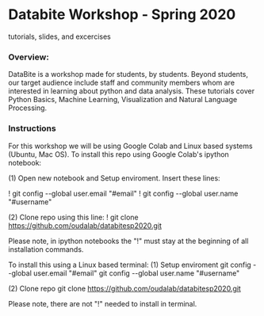 # Databite Workshop - Spring 2020
tutorials, slides, and excercises

### Overview:
DataBite is a workshop made for students, by students. Beyond students, our target audience include staff and community members whom are interested in learning about python and data analysis. These tutorials cover Python Basics, Machine Learning, Visualization and Natural Language Processing.

### Instructions
For this workshop we will be using Google Colab and Linux based systems (Ubuntu, Mac OS). To install this repo using Google Colab's ipython notebook:

(1) Open new notebook and Setup enviroment. Insert these lines:

! git config --global user.email "#email" 
! git config --global user.name "#username"

(2) Clone repo using this line:
! git clone https://github.com/oudalab/databitesp2020.git

Please note, in ipython notebooks the "!" must stay at the beginning of all installation commands.

To install this using a Linux based terminal:
(1) Setup enviroment
git config --global user.email "#email"
git config --global user.name "#username"

(2) Clone repo
git clone https://github.com/oudalab/databitesp2020.git

Please note, there are not "!" needed to install in terminal.

